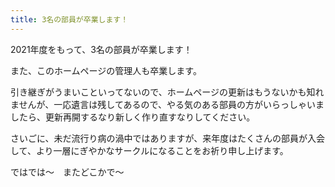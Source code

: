 ```yaml
---
title: 3名の部員が卒業します！
---
```


2021年度をもって、3名の部員が卒業します！

また、このホームページの管理人も卒業します。

引き継ぎがうまいこといってないので、ホームページの更新はもうないかも知れませんが、一応遺言は残してあるので、やる気のある部員の方がいらっしゃいましたら、更新再開するなり新しく作り直すなりしてください。

さいごに、未だ流行り病の渦中ではありますが、来年度はたくさんの部員が入会して、より一層にぎやかなサークルになることをお祈り申し上げます。

ではでは〜　またどこかで〜

